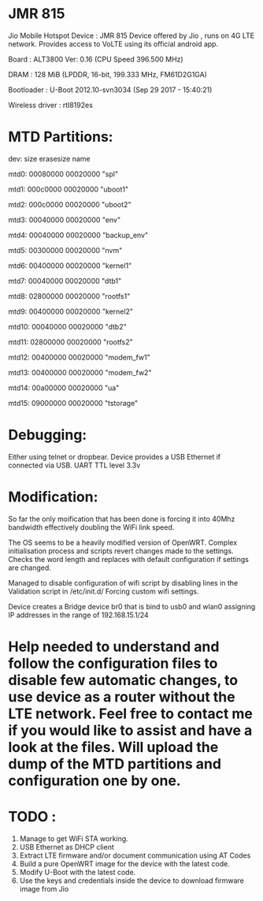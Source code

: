 # JMR 815
Jio Mobile Hotspot Device : JMR 815
Device offered by Jio , runs on 4G LTE network. Provides access to VoLTE using its official android app.

Board            : ALT3800 Ver: 0.16 (CPU Speed 396.500 MHz)

DRAM             : 128 MiB (LPDDR, 16-bit, 199.333 MHz, FM61D2G1GA)

Bootloader       : U-Boot 2012.10-svn3034 (Sep 29 2017 - 15:40:21)

Wireless driver  : rtl8192es

# MTD Partitions:
dev:    size   erasesize  name

mtd0: 00080000 00020000 "spl"

mtd1: 000c0000 00020000 "uboot1"

mtd2: 000c0000 00020000 "uboot2"

mtd3: 00040000 00020000 "env"

mtd4: 00040000 00020000 "backup_env"

mtd5: 00300000 00020000 "nvm"

mtd6: 00400000 00020000 "kernel1"

mtd7: 00040000 00020000 "dtb1"

mtd8: 02800000 00020000 "rootfs1"

mtd9: 00400000 00020000 "kernel2"

mtd10: 00040000 00020000 "dtb2"

mtd11: 02800000 00020000 "rootfs2"

mtd12: 00400000 00020000 "modem_fw1"

mtd13: 00400000 00020000 "modem_fw2"

mtd14: 00a00000 00020000 "ua"

mtd15: 09000000 00020000 "tstorage"


# Debugging:
Either using telnet or dropbear. Device provides a USB Ethernet if connected via USB. UART TTL level 3.3v

# Modification:

So far the only moification that has been done is forcing it into 40Mhz bandwidth effectively doubling the WiFi link speed.

The OS seems to be a heavily modified version of OpenWRT. Complex initialisation process and scripts revert changes made to the settings. Checks the word length and replaces with default configuration if settings are changed.

Managed to disable configuration of wifi script by disabling lines in the Validation script in /etc/init.d/ Forcing custom wifi settings. 

Device creates a Bridge device br0 that is bind to usb0 and wlan0 assigning IP addresses in the range of 192.168.15.1/24


# Help needed to understand and follow the configuration files to disable few automatic changes, to use device as a router without the LTE network. Feel free to contact me if you would like to assist and have a look at the files. Will upload the dump of the MTD partitions and configuration one by one. 


# TODO :
1. Manage to get WiFi STA working. 
2. USB Ethernet as DHCP client
3. Extract LTE firmware and/or document communication using AT Codes
4. Build a pure OpenWRT image for the device with the latest code.
5. Modify U-Boot with the latest code. 
6. Use the keys and credentials inside the device to download firmware image from Jio


